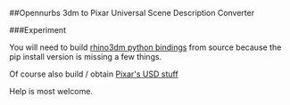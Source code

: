 ##Opennurbs 3dm to Pixar Universal Scene Description Converter

###Experiment

You will need to build [rhino3dm python bindings](https://github/mcneel/rhino3dm.git) from source because the pip install version is missing a few things.

Of course also build / obtain [Pixar's USD stuff](https://github.com/PixarAnimationStudios/USD)

Help is most welcome.  